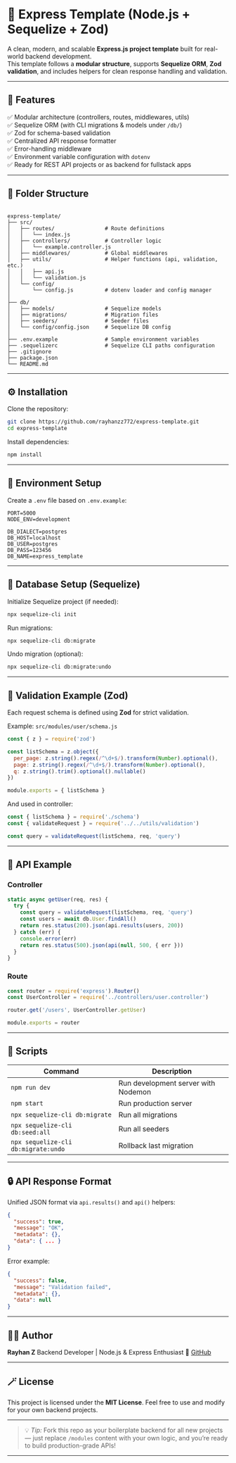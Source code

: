 # 🚀 Express Template (Node.js + Sequelize + Zod)

A clean, modern, and scalable **Express.js project template** built for real-world backend development.  
This template follows a **modular structure**, supports **Sequelize ORM**, **Zod validation**, and includes helpers for clean response handling and validation.

---

## 🧱 Features

✅ Modular architecture (controllers, routes, middlewares, utils)  
✅ Sequelize ORM (with CLI migrations & models under `/db/`)  
✅ Zod for schema-based validation  
✅ Centralized API response formatter  
✅ Error-handling middleware  
✅ Environment variable configuration with `dotenv`  
✅ Ready for REST API projects or as backend for fullstack apps  

---

## 📂 Folder Structure

```

express-template/
├── src/
│   ├── routes/                # Route definitions
│   │   └── index.js
│   ├── controllers/           # Controller logic
│   │   └── example.controller.js
│   ├── middlewares/           # Global middlewares
│   ├── utils/                 # Helper functions (api, validation, etc.)
│   │   ├── api.js
│   │   └── validation.js
│   └── config/
│       └── config.js          # dotenv loader and config manager
│
├── db/
│   ├── models/                # Sequelize models
│   ├── migrations/            # Migration files
│   ├── seeders/               # Seeder files
│   └── config/config.json     # Sequelize DB config
│
├── .env.example               # Sample environment variables
├── .sequelizerc               # Sequelize CLI paths configuration
├── .gitignore
├── package.json
└── README.md

````

---

## ⚙️ Installation

Clone the repository:

```bash
git clone https://github.com/rayhanzz772/express-template.git
cd express-template
````

Install dependencies:

```bash
npm install
```

---

## 🧾 Environment Setup

Create a `.env` file based on `.env.example`:

```
PORT=5000
NODE_ENV=development

DB_DIALECT=postgres
DB_HOST=localhost
DB_USER=postgres
DB_PASS=123456
DB_NAME=express_template
```

---

## 🧩 Database Setup (Sequelize)

Initialize Sequelize project (if needed):

```bash
npx sequelize-cli init
```

Run migrations:

```bash
npx sequelize-cli db:migrate
```

Undo migration (optional):

```bash
npx sequelize-cli db:migrate:undo
```

---

## 🧠 Validation Example (Zod)

Each request schema is defined using **Zod** for strict validation.

Example:
`src/modules/user/schema.js`

```js
const { z } = require('zod')

const listSchema = z.object({
  per_page: z.string().regex(/^\d+$/).transform(Number).optional(),
  page: z.string().regex(/^\d+$/).transform(Number).optional(),
  q: z.string().trim().optional().nullable()
})

module.exports = { listSchema }
```

And used in controller:

```js
const { listSchema } = require('./schema')
const { validateRequest } = require('../../utils/validation')

const query = validateRequest(listSchema, req, 'query')
```

---

## 🧱 API Example

### Controller

```js
static async getUser(req, res) {
  try {
    const query = validateRequest(listSchema, req, 'query')
    const users = await db.User.findAll()
    return res.status(200).json(api.results(users, 200))
  } catch (err) {
    console.error(err)
    return res.status(500).json(api(null, 500, { err }))
  }
}
```

### Route

```js
const router = require('express').Router()
const UserController = require('../controllers/user.controller')

router.get('/users', UserController.getUser)

module.exports = router
```

---

## 🧰 Scripts

| Command                             | Description                         |
| ----------------------------------- | ----------------------------------- |
| `npm run dev`                       | Run development server with Nodemon |
| `npm start`                         | Run production server               |
| `npx sequelize-cli db:migrate`      | Run all migrations                  |
| `npx sequelize-cli db:seed:all`     | Run all seeders                     |
| `npx sequelize-cli db:migrate:undo` | Rollback last migration             |

---

## 🔒 API Response Format

Unified JSON format via `api.results()` and `api()` helpers:

```json
{
  "success": true,
  "message": "OK",
  "metadata": {},
  "data": { ... }
}
```

Error example:

```json
{
  "success": false,
  "message": "Validation failed",
  "metadata": {},
  "data": null
}
```

---

## 🧑‍💻 Author

**Rayhan Z**
Backend Developer | Node.js & Express Enthusiast
🔗 [GitHub](https://github.com/rayhanzz772)

---

## 🪄 License

This project is licensed under the **MIT License**.
Feel free to use and modify for your own backend projects.

---

> 💡 *Tip:* Fork this repo as your boilerplate backend for all new projects — just replace `/modules` content with your own logic, and you’re ready to build production-grade APIs!

---
